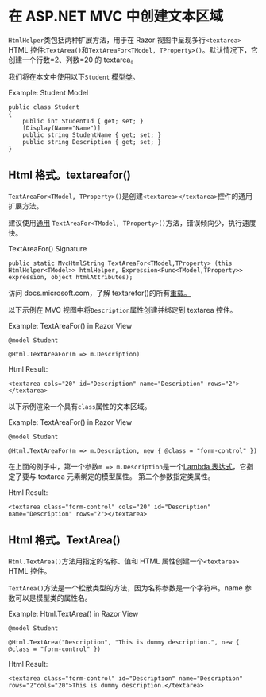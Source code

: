 # 在 ASP.NET MVC 中创建文本区域



`HtmlHelper`类包括两种扩展方法，用于在 Razor 视图中呈现多行`<textarea>` HTML 控件:`TextArea()`和`TextAreaFor<TModel, TProperty>()`。默认情况下，它创建一个行数=2、列数=20 的 textarea。

我们将在本文中使用以下`Student` [模型类](/mvc/mvc-model)。

Example: Student Model 

```
public class Student
{
    public int StudentId { get; set; }
    [Display(Name="Name")]
    public string StudentName { get; set; }
    public string Description { get; set; }
} 
```

## Html 格式。textareafor()

`TextAreaFor<TModel, TProperty>()`是创建`<textarea></textarea>`控件的通用扩展方法。

建议使用[通用](/csharp/csharp-generics) `TextAreaFor<TModel, TProperty>()`方法，错误倾向少，执行速度快。

TextAreaFor() Signature 

```
public static MvcHtmlString TextAreaFor<TModel,TProperty> (this HtmlHelper<TModel>> htmlHelper, Expression<Func<TModel,TProperty>> expression, object htmlAttributes); 
```

访问 docs.microsoft.com，了解 textarefor()的所有[重载。](https://docs.microsoft.com/en-us/dotnet/api/system.web.mvc.html.textareaextensions?view=aspnet-mvc-5.2)

以下示例在 MVC 视图中将`Description`属性创建并绑定到 textarea 控件。

Example: TextAreaFor() in Razor View

```
@model Student

@Html.TextAreaFor(m => m.Description) 
```

Html Result:

```
<textarea cols="20" id="Description" name="Description" rows="2"></textarea>
```

以下示例渲染一个具有`class`属性的文本区域。

Example: TextAreaFor() in Razor View

```
@model Student

@Html.TextAreaFor(m => m.Description, new { @class = "form-control" }) 
```

在上面的例子中，第一个参数`m => m.Description`是一个[Lambda 表达式](/linq/linq-lambda-expression)，它指定了要与 textarea 元素绑定的模型属性。 第二个参数指定类属性。

Html Result:

```
<textarea class="form-control" cols="20" id="Description" name="Description" rows="2"></textarea>
```

## Html 格式。TextArea()

`Html.TextArea()`方法用指定的名称、值和 HTML 属性创建一个`<textarea>` HTML 控件。

`TextArea()`方法是一个松散类型的方法，因为名称参数是一个字符串。name 参数可以是模型类的属性名。

Example: Html.TextArea() in Razor View 

```
@model Student

@Html.TextArea("Description", "This is dummy description.", new { @class = "form-control" }) 
```

Html Result:

```
<textarea class="form-control" id="Description" name="Description" rows="2"cols="20">This is dummy description.</textarea>
```

